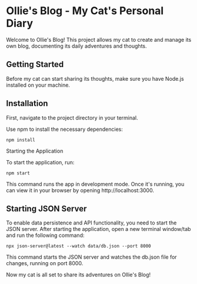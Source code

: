 # Ollie's Blog - My Cat's Personal Diary

Welcome to Ollie's Blog! This project allows my cat to create and manage its own blog, documenting its daily adventures and thoughts.

## Getting Started

Before my cat can start sharing its thoughts, make sure you have Node.js installed on your machine.

## Installation

First, navigate to the project directory in your terminal.

Use npm to install the necessary dependencies:

``` npm install ```
 
Starting the Application

To start the application, run:

``` npm start ```

This command runs the app in development mode. Once it's running, you can view it in your browser by opening http://localhost:3000.

## Starting JSON Server

To enable data persistence and API functionality, you need to start the JSON server. After starting the application, open a new terminal window/tab and run the following command:

``` npx json-server@latest --watch data/db.json --port 8000 ```

This command starts the JSON server and watches the db.json file for changes, running on port 8000.

Now my cat is all set to share its adventures on Ollie's Blog!
